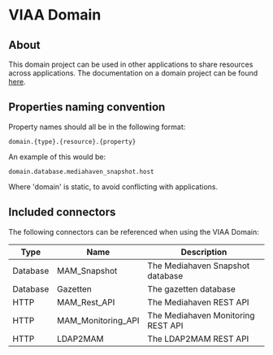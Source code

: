 # VIAA Domain
## About
This domain project can be used in other applications to share resources across applications. The documentation on a domain project can be found [here](https://docs.mulesoft.com/mule-user-guide/v/3.7/shared-resources).

## Properties naming convention
Property names should all be in the following format:

`domain.{type}.{resource}.{property}`

An example of this would be:

`domain.database.mediahaven_snapshot.host`

Where 'domain' is static, to avoid conflicting with applications.

## Included connectors
The following connectors can be referenced when using the VIAA Domain:

| Type | Name | Description |
| - | - | - |
| Database | MAM_Snapshot | The Mediahaven Snapshot database | 
| Database | Gazetten | The gazetten database |
| HTTP | MAM_Rest_API | The Mediahaven REST API |
| HTTP | MAM_Monitoring_API | The Mediahaven Monitoring REST API |
| HTTP | LDAP2MAM | The LDAP2MAM REST API |